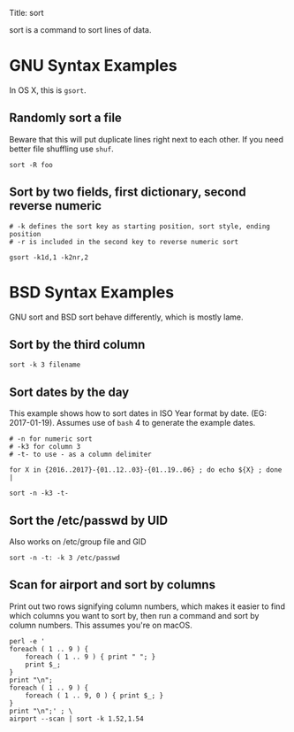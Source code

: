 Title: sort

sort is a command to sort lines of data.

# GNU Syntax Examples

In OS X, this is `gsort`.

## Randomly sort a file

Beware that this will put duplicate lines right next to each other. If you need better file shuffling use `shuf`.

```
sort -R foo
```

## Sort by two fields, first dictionary, second reverse numeric

```
# -k defines the sort key as starting position, sort style, ending position
# -r is included in the second key to reverse numeric sort

gsort -k1d,1 -k2nr,2
```

# BSD Syntax Examples

GNU sort and BSD sort behave differently, which is mostly lame.

## Sort by the third column

```
sort -k 3 filename
```

## Sort dates by the day

This example shows how to sort dates in ISO Year format by date. (EG: 2017-01-19). Assumes use of `bash` 4 to generate the example dates.

```
# -n for numeric sort
# -k3 for column 3
# -t- to use - as a column delimiter

for X in {2016..2017}-{01..12..03}-{01..19..06} ; do echo ${X} ; done |

sort -n -k3 -t-
```

## Sort the /etc/passwd by UID

Also works on /etc/group file and GID

```
sort -n -t: -k 3 /etc/passwd
```

## Scan for airport and sort by columns

Print out two rows signifying column numbers, which makes it easier to find which columns you want to sort by, then run a command and sort by column numbers. This assumes you're on macOS.

```
perl -e '
foreach ( 1 .. 9 ) {
    foreach ( 1 .. 9 ) { print " "; }
    print $_;
}
print "\n";
foreach ( 1 .. 9 ) {
    foreach ( 1 .. 9, 0 ) { print $_; }
}
print "\n";' ; \
airport --scan | sort -k 1.52,1.54
```
